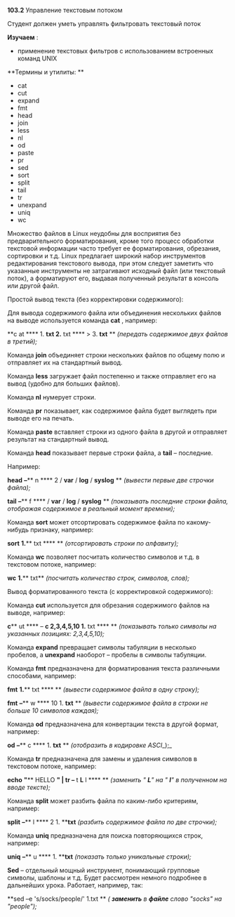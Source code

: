 **103.2** Управление текстовым потоком

Студент должен уметь управлять фильтровать текстовый поток

**Изучаем** :

- применение текстовых фильтров с использованием встроенных команд UNIX

**Термины и утилиты:       **

- cat
- cut
- expand
- fmt
- head
- join
- less
- nl
- od
- paste
- pr
- sed
- sort
- split
- tail
- tr
- unexpand
- uniq
- wc

Множество файлов в Linux неудобны для восприятия без предварительного форматирования, кроме того процесс обработки текстовой информации часто требует ее форматирования, обрезания, сортировки и т.д. Linux предлагает широкий набор инструментов редактирования текстового вывода, при этом следует заметить что указанные инструменты не затрагивают исходный файл (или текстовый поток), а форматируют его, выдавая полученный результат в консоль или другой файл.

Простой вывод текста (без корректировки содержимого):

Для вывода содержимого файла или объединения нескольких файлов на выводе используется команда **cat** , например:

**с at **** 1. ****txt**  **2.**** txt **** &gt; 3. ****txt****        ** _(передать содержимое двух файлов в третий);_

Команда **join** объединяет строки нескольких файлов по общему полю и отправляет их на стандартный вывод.

Команда **less** загружает файл постепенно и также отправляет его на вывод (удобно для больших файлов).

Команда **nl** нумерует строки.

Команда **pr** показывает, как содержимое файла будет выглядеть при выводе его на печать.

Команда **paste** вставляет строки из одного файла в другой и отправляет результат на стандартный вывод.

Команда **head** показывает первые строки файла, а **tail** – последние.

Например:

**head**  **–**** n **** 2 / ****var**** / ****log**** / ****syslog****        ** _(вывести первые две строчки файла);_

**tail**  **–**** f **** / ****var**** / ****log**** / ****syslog****                ** _(показывать последние строки файла, отображая содержимое в реальный момент времени);_

Команда **sort** может отсортировать содержимое файла по какому-нибудь признаку, например:

**sort**  **1.**** txt ****               ** _(отсортировать строки по алфавиту);_

Команда **wc** позволяет посчитать количество символов и т.д. в текстовом потоке, например:

**wc**  **1.**** txt**    _(посчитать количество строк, символов, слов);_



Вывод  форматированного текста (с корректировкой содержимого):

Команда **cut** используется для обрезания содержимого файлов на выводе, например:

**с**** ut **** – ****c**  **2,3,4,5,10 1.**** txt ****       ** _(показывать только символы на указанных позициях: 2,3,4,5,10);_

Команда **expand** превращает символы табуляции в несколько пробелов, а **unexpand** наоборот – пробелы в символы табуляции.

Команда **fmt** предназначена для форматирования текста различными способами, например:

**fmt**  **1.**** txt ****               ** _(вывести содержимое файла в одну строку);_

**fmt**  **–**** w **** 10 1. ****txt****        ** _(вывести содержимое файла в строки не больше 10 символов каждая);_

Команда **od** предназначена для конвертации текста в другой формат, например:

**od**  **–**** c **** 1. ****txt****        ** _(отобразить в кодировке_ _ASCI__);_

Команда **tr** предназначена для замены и удаления символов в текстовом потоке, например:

**echo**  **&quot;**** HELLO ****&quot; |**  **tr**  **–**** t ****L**** l ****       ** _(заменить &quot; __L__&quot; на &quot; __l__&quot; в полученном на вводе тексте);_

Команда **split** может разбить файла по каким-либо критериям, например:

**split**  **–**** l **** 2 1. ****txt**  _(разбить содержимое файла по две строчки);_

Команда **uniq** предназначена для поиска повторяющихся строк, например:

**uniq**  **–**** u **** 1. ****txt**  _(показать только уникальные строки);_

**Sed** – отдельный мощный инструмент, понимающий групповые символы, шаблоны и т.д. Будет рассмотрен немного подробнее в дальнейших урока. Работает, например, так:

**sed –e &#39;s/socks/people/&#39;  1.txt       ** _( __заменить__ в __файле__ слово_ _&quot;socks&quot;_ _на_ _&quot;people&quot;);_
